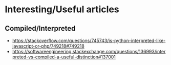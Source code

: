 # Interesting/Useful articles


## Compiled/Interpreted 
- https://stackoverflow.com/questions/745743/is-python-interpreted-like-javascript-or-php/749218#749218
- https://softwareengineering.stackexchange.com/questions/136993/interpreted-vs-compiled-a-useful-distinction#137001
